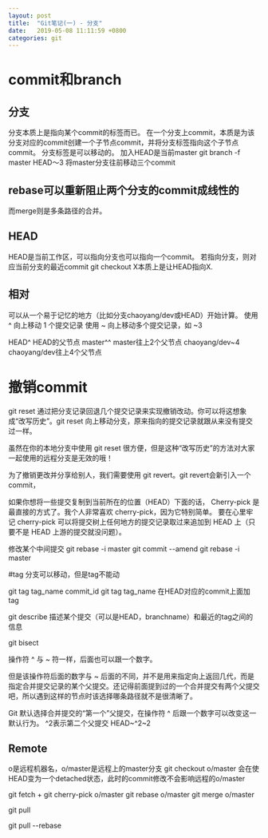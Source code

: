 ```yaml
---
layout: post
title:  "Git笔记(一) - 分支"
date:   2019-05-08 11:11:59 +0800
categories: git
---
```


# commit和branch

## 分支
分支本质上是指向某个commit的标签而已。
在一个分支上commit，本质是为该分支对应的commit创建一个子节点commit，并将分支标签指向这个子节点commit。
分支标签是可以移动的。
加入HEAD是当前master
git branch -f master HEAD～3
将master分支往前移动三个commit

## rebase可以重新阻止两个分支的commit成线性的
而merge则是多条路径的合并。

## HEAD
HEAD是当前工作区，可以指向分支也可以指向一个commit。
若指向分支，则对应当前分支的最近commit
git checkout X本质上是让HEAD指向X.

## 相对
可以从一个易于记忆的地方（比如分支chaoyang/dev或HEAD）开始计算。
使用 ^ 向上移动 1 个提交记录
使用 ~<num> 向上移动多个提交记录，如 ~3

HEAD^ HEAD的父节点
master^^ master往上2个父节点
chaoyang/dev~4 chaoyang/dev往上4个父节点


# 撤销commit

git reset 通过把分支记录回退几个提交记录来实现撤销改动。你可以将这想象成“改写历史”。git reset 向上移动分支，原来指向的提交记录就跟从来没有提交过一样。

虽然在你的本地分支中使用 git reset 很方便，但是这种“改写历史”的方法对大家一起使用的远程分支是无效的哦！

为了撤销更改并分享给别人，我们需要使用 git revert。git revert会新引入一个commit，


如果你想将一些提交复制到当前所在的位置（HEAD）下面的话， Cherry-pick 是最直接的方式了。我个人非常喜欢 cherry-pick，因为它特别简单。
要在心里牢记 cherry-pick 可以将提交树上任何地方的提交记录取过来追加到 HEAD 上（只要不是 HEAD 上游的提交就没问题）。


修改某个中间提交
git rebase -i master
git commit --amend
git rebase -i master


#tag
分支可以移动，但是tag不能动

git tag tag_name commit_id
git tag tag_name 在HEAD对应的commit上面加tag


git describe 描述某个提交（可以是HEAD，branchname）和最近的tag之间的信息

git bisect

操作符 ^ 与 ~ 符一样，后面也可以跟一个数字。

但是该操作符后面的数字与 ~ 后面的不同，并不是用来指定向上返回几代，而是指定合并提交记录的某个父提交。还记得前面提到过的一个合并提交有两个父提交吧，所以遇到这样的节点时该选择哪条路径就不是很清晰了。

Git 默认选择合并提交的“第一个”父提交，在操作符 ^ 后跟一个数字可以改变这一默认行为。
^2表示第二个父提交
HEAD~^2~2





## Remote
o是远程机器名，o/master是远程上的master分支
git checkout o/master 会在使HEAD变为一个detached状态，此时的commit修改不会影响远程的o/master


git fetch
+
git cherry-pick o/master
git rebase o/master
git merge o/master


git pull

git pull --rebase